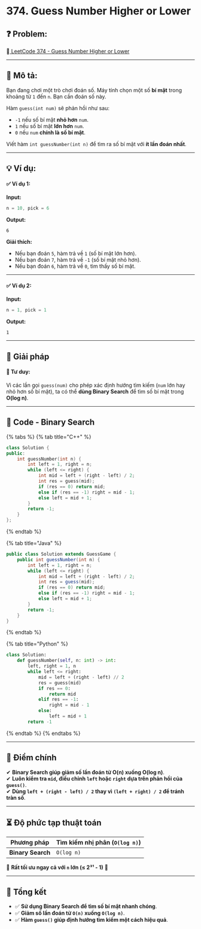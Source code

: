# 374. Guess Number Higher or Lower

## **❓ Problem:**

🔗[ LeetCode 374 - Guess Number Higher or Lower](https://leetcode.com/problems/guess-number-higher-or-lower)

***

## **📝 Mô tả:**

Bạn đang chơi một trò chơi đoán số. Máy tính chọn một số **bí mật** trong khoảng từ `1` đến `n`. Bạn cần đoán số này.

Hàm `guess(int num)` sẽ phản hồi như sau:

* `-1` nếu số bí mật **nhỏ hơn** `num`.
* `1` nếu số bí mật **lớn hơn** `num`.
* `0` nếu `num` **chính là số bí mật**.

Viết hàm `int guessNumber(int n)` để tìm ra số bí mật với **ít lần đoán nhất**.

***

## **💡 Ví dụ:**

#### ✅ **Ví dụ 1:**

**Input:**

```cpp
n = 10, pick = 6
```

**Output:**

```
6
```

**Giải thích:**

* Nếu bạn đoán `5`, hàm trả về `1` (số bí mật lớn hơn).
* Nếu bạn đoán `7`, hàm trả về `-1` (số bí mật nhỏ hơn).
* Nếu bạn đoán `6`, hàm trả về `0`, tìm thấy số bí mật.

***

#### ✅ **Ví dụ 2:**

**Input:**

```cpp
n = 1, pick = 1
```

**Output:**

```
1
```

***

## **🚀 Giải pháp**

#### 🔹 **Tư duy:**

Vì các lần gọi `guess(num)` cho phép xác định hướng tìm kiếm (`num` lớn hay nhỏ hơn số bí mật), ta có thể **dùng Binary Search** để tìm số bí mật trong **O(log n)**.

***

## **📜 Code - Binary Search**

{% tabs %}
{% tab title="C++" %}
```cpp
class Solution {
public:
    int guessNumber(int n) {
        int left = 1, right = n;
        while (left <= right) {
            int mid = left + (right - left) / 2;
            int res = guess(mid);
            if (res == 0) return mid;
            else if (res == -1) right = mid - 1;
            else left = mid + 1;
        }
        return -1;
    }
};
```
{% endtab %}

{% tab title="Java" %}
```java
public class Solution extends GuessGame {
    public int guessNumber(int n) {
        int left = 1, right = n;
        while (left <= right) {
            int mid = left + (right - left) / 2;
            int res = guess(mid);
            if (res == 0) return mid;
            else if (res == -1) right = mid - 1;
            else left = mid + 1;
        }
        return -1;
    }
}
```
{% endtab %}

{% tab title="Python" %}
```python
class Solution:
    def guessNumber(self, n: int) -> int:
        left, right = 1, n
        while left <= right:
            mid = left + (right - left) // 2
            res = guess(mid)
            if res == 0:
                return mid
            elif res == -1:
                right = mid - 1
            else:
                left = mid + 1
        return -1
```
{% endtab %}
{% endtabs %}

***

## **🎯 Điểm chính**

✔ **Binary Search giúp giảm số lần đoán từ O(n) xuống O(log n)**.\
✔ **Luôn kiểm tra `mid`, điều chỉnh `left` hoặc `right` dựa trên phản hồi của `guess()`**.\
✔ **Dùng `left + (right - left) / 2` thay vì `(left + right) / 2` để tránh tràn số**.

***

## **⏳ Độ phức tạp thuật toán**

| Phương pháp       | Tìm kiếm nhị phân (`O(log n)`) |
| ----------------- | ------------------------------ |
| **Binary Search** | `O(log n)`                     |

🔹 **Rất tối ưu ngay cả với `n` lớn (≤ 2³¹ - 1)** 🚀

***

## **📌 Tổng kết**

* ✅ **Sử dụng Binary Search để tìm số bí mật nhanh chóng**.
* ✅ **Giảm số lần đoán từ `O(n)` xuống `O(log n)`**.
* ✅ **Hàm `guess()` giúp định hướng tìm kiếm một cách hiệu quả**.
